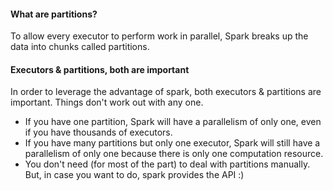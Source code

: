 #### What are partitions?
To allow every executor to perform work in parallel, Spark breaks up the data into chunks called partitions.
#### Executors & partitions, both are important
In order to leverage the advantage of spark, both executors & partitions are important. Things don't work out with any one.</br>
- If you have one partition, Spark will have a parallelism of only one, even if you have thousands of executors.</br>
- If you have many partitions but only one executor, Spark will still have a parallelism of only one because there is only one computation resource.</br>
- You don't need (for most of the part) to deal with partitions manually. But, in case you want to do, spark provides the API :)
